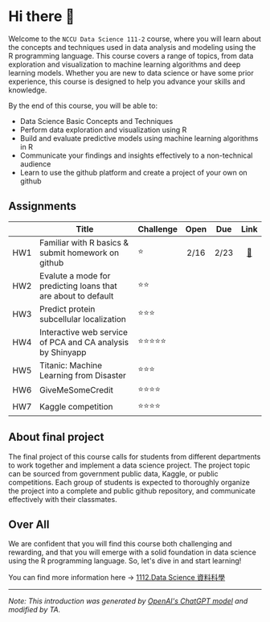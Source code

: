 # Hi there 👋
Welcome to the `NCCU Data Science 111-2` course, where you will learn about the concepts and techniques used in data analysis and modeling using the R programming language. This course covers a range of topics, from data exploration and visualization to machine learning algorithms and deep learning models. Whether you are new to data science or have some prior experience, this course is designed to help you advance your skills and knowledge.

By the end of this course, you will be able to:

- Data Science Basic Concepts and Techniques
- Perform data exploration and visualization using R
- Build and evaluate predictive models using machine learning algorithms in R
- Communicate your findings and insights effectively to a non-technical audience
- Learn to use the github platform and create a project of your own on github

## Assignments
||Title|Challenge|Open|Due|Link|
|-|-|-|:-:|:-:|:-:|
|HW1|Familiar with R basics & submit homework on github|⭐|2/16|2/23|[🔗](https://classroom.github.com/a/iiu49CN9)|
|HW2|Evalute a mode for predicting loans that are about to default|⭐⭐||||
|HW3|Predict protein subcellular localization|⭐⭐⭐||||
|HW4|Interactive web service of PCA and CA analysis by Shinyapp|⭐⭐⭐⭐⭐||||
|HW5|Titanic: Machine Learning from Disaster|⭐⭐⭐||||
|HW6|GiveMeSomeCredit|⭐⭐⭐⭐||||
|HW7|Kaggle competition|⭐⭐⭐⭐||||

## About final project
The final project of this course calls for students from different departments to work together and implement a data science project. The project topic can be sourced from government public data, Kaggle, or public competitions. Each group of students is expected to thoroughly organize the project into a complete and public github repository, and communicate effectively with their classmates.

## Over All
We are confident that you will find this course both challenging and rewarding, and that you will emerge with a solid foundation in data science using the R programming language. So, let's dive in and start learning!

You can find more information here → [1112.Data Science 資料科學](https://www.changlabtw.com/1112-datascience.html)

--- 
_Note: This introduction was generated by [OpenAI's ChatGPT model](https://chat.openai.com/chat) and modified by TA._
